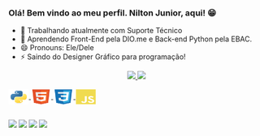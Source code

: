 ### Olá! Bem vindo ao meu perfil. Nilton Junior, aqui! 😁

- 🔭 Trabalhando atualmente com Suporte Técnico
- 🌱 Aprendendo Front-End pela DIO.me e Back-end Python pela EBAC.
- 😄 Pronouns: Ele/Dele
- ⚡ Saindo do Designer Gráfico para programação!

<div align="center">
  <a href="https://github.com/NiltonJuniorDEV">
  <img height="180em" src="https://github-readme-stats.vercel.app/api?username=NiltonJuniorDEV&show_icons=true&theme=radical&include_all_commits=true&count_private=true"/>
  <img height="180em" src="https://github-readme-stats.vercel.app/api/top-langs/?username=NiltonJuniorDEV&layout=compact&langs_count=7&theme=radical"/>
</div>
  
  <div style="display: inline_block"><br>
   <img align="center" alt="NJunior-Python" height="30" width="40" src="https://raw.githubusercontent.com/devicons/devicon/master/icons/python/python-original.svg">
  <img align="center" alt="NJunior-HTML" height="30" width="40" src="https://raw.githubusercontent.com/devicons/devicon/master/icons/html5/html5-original.svg">
  <img align="center" alt="NJunior-CSS" height="30" width="40" src="https://raw.githubusercontent.com/devicons/devicon/master/icons/css3/css3-original.svg">
   <img align="center" alt="NJunior-Js" height="30" width="40" src="https://raw.githubusercontent.com/devicons/devicon/master/icons/javascript/javascript-plain.svg">

   
  ##
  
<div> 
  <a href="https://www.instagram.com/njunior.dev/" target="_blank"><img src="https://img.shields.io/badge/-Instagram-%23E4405F?style=for-the-badge&logo=instagram&logoColor=white" target="_blank"></a>
  <a href = "mailto:nilton.araujo.junior@gmail.com"><img src="https://img.shields.io/badge/Gmail-D14836?style=for-the-badge&logo=gmail&logoColor=white" target="_blank"></a>
  <a href="https://www.linkedin.com/in/nilton-junior-5915a2238/" target="_blank"><img src="https://img.shields.io/badge/-LinkedIn-%230077B5?style=for-the-badge&logo=linkedin&logoColor=white" target="_blank"></a> 
  <a href = "https://wa.me/5511943834348" target ="_blank"><img src="https://img.shields.io/badge/WhatsApp-25D366?style=for-the-badge&logo=whatsapp&logoColor=white" target="_blank"></a>

</div>
